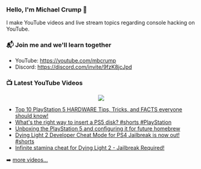 ### Hello, I'm Michael Crump 👋

I make YouTube videos and live stream topics regarding console hacking on YouTube. 

### 📬 Join me and we'll learn together

- YouTube: https://youtube.com/mbcrump
- Discord: https://discord.com/invite/9fzK8jcJpd

### 📺 Latest YouTube Videos

<div align="center">

[<img src="https://img.shields.io/badge/-Subscribe-red?style=for-the-badge&logo=youtube&logoColor=white"/>](https://www.youtube.com/c/mbcrump?sub_confirmation=1)

</div>

<!-- YOUTUBE:START -->
- [Top 10 PlayStation 5 HARDWARE Tips, Tricks, and FACTS everyone should know!](https://www.youtube.com/watch?v=zTyoVUXykmE)
- [What&#39;s the right way to insert a PS5 disk? #shorts #PlayStation](https://www.youtube.com/watch?v=jG4VnslbonM)
- [Unboxing the PlayStation 5 and configuring it for future homebrew](https://www.youtube.com/watch?v=A070F_8XY0M)
- [Dying Light 2 Developer Cheat Mode for PS4 Jailbreak is now out! #shorts](https://www.youtube.com/watch?v=20KpwBHpcQI)
- [Infinite stamina cheat for Dying Light 2 - Jailbreak Required!](https://www.youtube.com/watch?v=oCnBhmW3Exk)
<!-- YOUTUBE:END -->

➡️ [more videos...](https://youtube.com/mbcrump)

